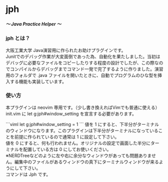 # jph <h5>～ Java Practice Helper ～
<h3>jph とは？</h3>
<lr>
<p>大阪工業大学 Java演習用に作られたお助けプラグインです。<br/>
Junitでのデバッグ作業が大変面倒であった為、自動化を果たしました。当初はデバッグに必要なファイルをコピーしたりする程度の設計でしたが、この際なのでコンパイルからデバッグまでコマンド一発で完了するように作りました。演習用のフォルダで .java ファイルを開いたときに、自動でプログラムのひな型を挿入する機能も実装しています。
<br/>
<h3>使い方</h3>
<p>本プラグインは neovim 専用です。（少し書き換えればVimでも普通に使える）<br/>
init.vim に let g:jph#window_setting を宣言する必要があります。<br/></p>
```viml
let g:jph#window_setting = 1
```
値を 1 にすると、下半分がターミナルのウィンドウになります。このプラグインは下半分がターミナルになっていることを前提に作られているので通常は 1 に設定して下さい。<br/>
値を 0 にすると、何も行われません。オリジナルの設定で画面した半分にターミナルを配置している方は 0 にしてお使いください。<br/>
※NERDTreeなどのように左や右に余分なウィンドウがあっても問題ありません。編集中のファイルがあるウィンドウの真下にターミナルウィンドウが来るようにして下さい。<br/>
コマンドは Jph です。

